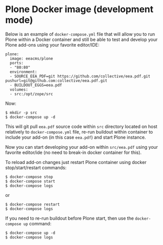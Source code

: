 # Plone Docker image (development mode)

Below is an example of `docker-compose.yml` file that will allow you to run
Plone within a Docker container and still be able to test and develop
your Plone add-ons using your favorite editor/IDE:

    plone:
      image: eeacms/plone
      ports:
      - "80:80"
      environment:
      - SOURCE_EEA_PDF=git https://github.com/collective/eea.pdf.git pushurl=git@github.com:collective/eea.pdf.git
      - BUILDOUT_EGGS=eea.pdf
      volumes:
      - src:/opt/zope/src

Now:

    $ mkdir -p src
    $ docker-compose up -d

This will git pull `eea.pdf` source code within `src` directory located on host
relatively to `docker-compose.yml` file, re-run buildout within container
to include your add-on (in this case `eea.pdf`) and start Plone instance.

Now you can start developing your add-on within `src/eea.pdf` using your
favorite editor/ide (no need to break-in docker container for this).

To reload add-on changes just restart Plone container using
docker stop/start/restart commands:

    $ docker-compose stop
    $ docker-compose start
    $ docker-compose logs

or

    $ docker-compose restart
    $ docker-compose logs

If you need to re-run buildout before Plone start,
then use the `docker-compose up` command:

    $ docker-compose up -d
    $ docker-compose logs
